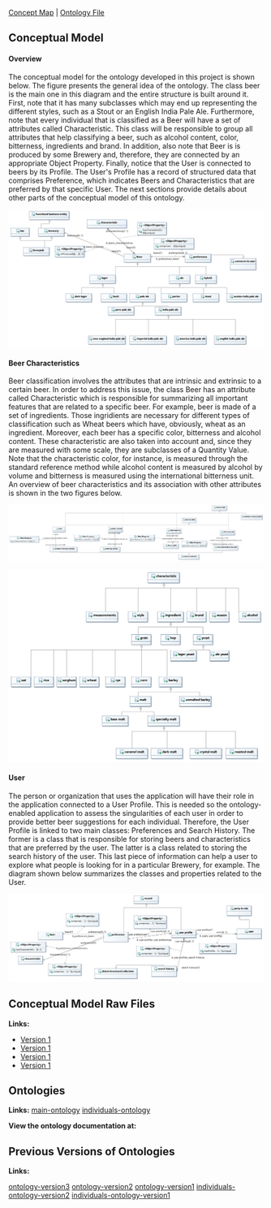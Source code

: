 [Concept Map](#conceptual-model) | [Ontology File](#ontologies)

## Conceptual Model

#### Overview
The conceptual model for the ontology developed in this project is shown below. The figure presents the general idea of the ontology. The class beer is the main one in this diagram and the entire structure is built around it. First, note that it has many subclasses which may end up representing the different styles, such as a Stout or an English India Pale Ale. Furthermore, note that every individual that is classified as a Beer will have a set of attributes called Characteristic. This class will be responsible to group all attributes that help classifying a beer, such as alcohol content, color, bitterness, ingredients and brand. In addition, also note that Beer is is produced by some Brewery and, therefore, they are connected by an appropriate Object Property. Finally, notice that the User is connected to beers by its Profile. The User's Profile has a record of structured data that comprises Preference, which indicates Beers and Characteristics that are preferred by that specific User. The next sections provide details about other parts of the conceptual model of this ontology.

![Concept Map Model](images/OverviewDiagram.jpg)

#### Beer Characteristics
Beer classification involves the attributes that are intrinsic and extrinsic to a certain beer. In order to address this issue, the class Beer has an attribute called Characteristic which is responsible for summarizing all important features that are related to a specific beer. For example, beer is made of a set of ingredients. Those ingridients are necessary for different types of classification such as Wheat beers which have, obviously, wheat as an ingredient. Moreover, each beer has a specific color, bitterness and alcohol content. These characteristic are also taken into account and, since they are measured with some scale, they are subclasses of a Quantity Value. Note that the characteristic color, for instance, is measured through the standard reference method while alcohol content is measured by alcohol by volume and bitterness is measured using the international bitterness unit. An overview of beer characteristics and its association with other attributes is shown in the two figures below.

![Qualitative Characteristic Model Diagram](images/Characteristic-Class-Diagram.jpg)

![Ingredient Characteristic Model Diagram](images/Characteristic-one.jpg)

#### User
The person or organization that uses the application will have their role in the application connected to a User Profile. This is needed so the ontology-enabled application to assess the singularities of each user in order to provide better beer suggestions for each individual. Therefore, the User Profile is linked to two main classes: Preferences and Search History. The former is a class that is responsible for storing beers and characteristics that are preferred by the user. The latter is a class related to storing the search history of the user. This last piece of information can help a user to explore what people is looking for in a particular Brewery, for example. The diagram shown below summarizes the classes and properties related to the User.

![User Model Diagram](images/UserDiagram.jpg)


## Conceptual Model Raw Files

**Links:**
- [Version 1](files/characteristic.uml)
- [Version 1](files/overview.uml)
- [Version 1](files/property_overview.uml)
- [Version 1](files/updated.uml)

## Ontologies

**Links:**
[main-ontology](https://raw.githubusercontent.com/tetherless-world/ontology-engineering/beer-advisor/oe2020/beer-advisor/OE-10-beer-advisor.rdf)
[individuals-ontology](https://raw.githubusercontent.com/tetherless-world/ontology-engineering/beer-advisor/oe2020/beer-advisor/OE-10-beer-advisor-individuals.rdf)

**View the ontology documentation at:**


## Previous Versions of Ontologies
**Links:**

[ontology-version3](https://raw.githubusercontent.com/tetherless-world/ontology-engineering/beer-advisor/oe2020/beer-advisor/archived/OE-9-beer-advisor.rdf)
[ontology-version2](https://raw.githubusercontent.com/tetherless-world/ontology-engineering/beer-advisor/oe2020/beer-advisor/archived/OE_8_beer-advisor.rdf)
[ontology-version1](https://raw.githubusercontent.com/tetherless-world/ontology-engineering/beer-advisor/oe2020/beer-advisor/archived/OE_7_beer-advisor.rdf)
[individuals-ontology-version2](https://raw.githubusercontent.com/tetherless-world/ontology-engineering/beer-advisor/oe2020/beer-advisor/archived/OE-9-beer-advisor-individuals.rdf)
[individuals-ontology-version1](https://raw.githubusercontent.com/tetherless-world/ontology-engineering/beer-advisor/oe2020/beer-advisor/archived/OE_8_beer-advisor-individuals.rdf)